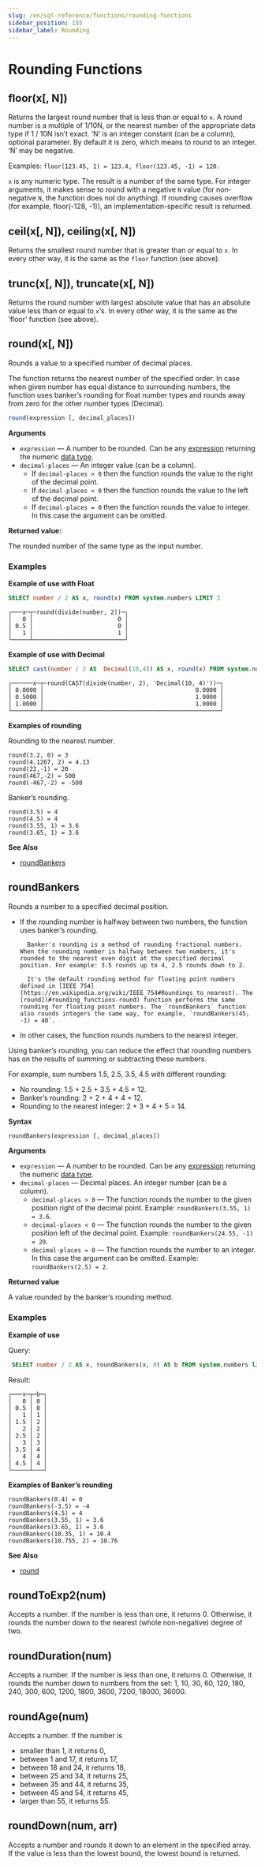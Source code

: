 ```yaml
---
slug: /en/sql-reference/functions/rounding-functions
sidebar_position: 155
sidebar_label: Rounding
---
```


# Rounding Functions

## floor(x\[, N\])

Returns the largest round number that is less than or equal to `x`. A round number is a multiple of 1/10N, or the nearest number of the appropriate data type if 1 / 10N isn’t exact.
‘N’ is an integer constant (can be a column), optional parameter. By default it is zero, which means to round to an integer.
‘N’ may be negative.

Examples: `floor(123.45, 1) = 123.4, floor(123.45, -1) = 120.`

`x` is any numeric type. The result is a number of the same type.
For integer arguments, it makes sense to round with a negative `N` value (for non-negative `N`, the function does not do anything).
If rounding causes overflow (for example, floor(-128, -1)), an implementation-specific result is returned.

## ceil(x\[, N\]), ceiling(x\[, N\])

Returns the smallest round number that is greater than or equal to `x`. In every other way, it is the same as the `floor` function (see above).

## trunc(x\[, N\]), truncate(x\[, N\])

Returns the round number with largest absolute value that has an absolute value less than or equal to `x`‘s. In every other way, it is the same as the ’floor’ function (see above).

## round(x\[, N\])

Rounds a value to a specified number of decimal places.

The function returns the nearest number of the specified order. In case when given number has equal distance to surrounding numbers, the function uses banker’s rounding for float number types and rounds away from zero for the other number types (Decimal).

``` sql
round(expression [, decimal_places])
```

**Arguments**

- `expression` — A number to be rounded. Can be any [expression](../../sql-reference/syntax.md#syntax-expressions) returning the numeric [data type](../../sql-reference/data-types/index.md#data_types).
- `decimal-places` — An integer value (can be a column).
    - If `decimal-places > 0` then the function rounds the value to the right of the decimal point.
    - If `decimal-places < 0` then the function rounds the value to the left of the decimal point.
    - If `decimal-places = 0` then the function rounds the value to integer. In this case the argument can be omitted.

**Returned value:**

The rounded number of the same type as the input number.

### Examples

**Example of use with Float**

``` sql
SELECT number / 2 AS x, round(x) FROM system.numbers LIMIT 3
```

``` text
┌───x─┬─round(divide(number, 2))─┐
│   0 │                        0 │
│ 0.5 │                        0 │
│   1 │                        1 │
└─────┴──────────────────────────┘
```

**Example of use with Decimal**

``` sql
SELECT cast(number / 2 AS  Decimal(10,4)) AS x, round(x) FROM system.numbers LIMIT 3
```

``` text
┌──────x─┬─round(CAST(divide(number, 2), 'Decimal(10, 4)'))─┐
│ 0.0000 │                                           0.0000 │
│ 0.5000 │                                           1.0000 │
│ 1.0000 │                                           1.0000 │
└────────┴──────────────────────────────────────────────────┘
```

**Examples of rounding**

Rounding to the nearest number.

``` text
round(3.2, 0) = 3
round(4.1267, 2) = 4.13
round(22,-1) = 20
round(467,-2) = 500
round(-467,-2) = -500
```

Banker’s rounding.

``` text
round(3.5) = 4
round(4.5) = 4
round(3.55, 1) = 3.6
round(3.65, 1) = 3.6
```

**See Also**

- [roundBankers](#roundbankers)

## roundBankers

Rounds a number to a specified decimal position.

- If the rounding number is halfway between two numbers, the function uses banker’s rounding.

        Banker's rounding is a method of rounding fractional numbers. When the rounding number is halfway between two numbers, it's rounded to the nearest even digit at the specified decimal position. For example: 3.5 rounds up to 4, 2.5 rounds down to 2.

        It's the default rounding method for floating point numbers defined in [IEEE 754](https://en.wikipedia.org/wiki/IEEE_754#Roundings_to_nearest). The [round](#rounding_functions-round) function performs the same rounding for floating point numbers. The `roundBankers` function also rounds integers the same way, for example, `roundBankers(45, -1) = 40`.

- In other cases, the function rounds numbers to the nearest integer.

Using banker’s rounding, you can reduce the effect that rounding numbers has on the results of summing or subtracting these numbers.

For example, sum numbers 1.5, 2.5, 3.5, 4.5 with different rounding:

- No rounding: 1.5 + 2.5 + 3.5 + 4.5 = 12.
- Banker’s rounding: 2 + 2 + 4 + 4 = 12.
- Rounding to the nearest integer: 2 + 3 + 4 + 5 = 14.

**Syntax**

``` sql
roundBankers(expression [, decimal_places])
```

**Arguments**

- `expression` — A number to be rounded. Can be any [expression](../../sql-reference/syntax.md#syntax-expressions) returning the numeric [data type](../../sql-reference/data-types/index.md#data_types).
- `decimal-places` — Decimal places. An integer number (can be a column).
    - `decimal-places > 0` — The function rounds the number to the given position right of the decimal point. Example: `roundBankers(3.55, 1) = 3.6`.
    - `decimal-places < 0` — The function rounds the number to the given position left of the decimal point. Example: `roundBankers(24.55, -1) = 20`.
    - `decimal-places = 0` — The function rounds the number to an integer. In this case the argument can be omitted. Example: `roundBankers(2.5) = 2`.

**Returned value**

A value rounded by the banker’s rounding method.

### Examples

**Example of use**

Query:

``` sql
 SELECT number / 2 AS x, roundBankers(x, 0) AS b fROM system.numbers limit 10
```

Result:

``` text
┌───x─┬─b─┐
│   0 │ 0 │
│ 0.5 │ 0 │
│   1 │ 1 │
│ 1.5 │ 2 │
│   2 │ 2 │
│ 2.5 │ 2 │
│   3 │ 3 │
│ 3.5 │ 4 │
│   4 │ 4 │
│ 4.5 │ 4 │
└─────┴───┘
```

**Examples of Banker’s rounding**

``` text
roundBankers(0.4) = 0
roundBankers(-3.5) = -4
roundBankers(4.5) = 4
roundBankers(3.55, 1) = 3.6
roundBankers(3.65, 1) = 3.6
roundBankers(10.35, 1) = 10.4
roundBankers(10.755, 2) = 10.76
```

**See Also**

- [round](#rounding_functions-round)

## roundToExp2(num)

Accepts a number. If the number is less than one, it returns 0. Otherwise, it rounds the number down to the nearest (whole non-negative) degree of two.

## roundDuration(num)

Accepts a number. If the number is less than one, it returns 0. Otherwise, it rounds the number down to numbers from the set: 1, 10, 30, 60, 120, 180, 240, 300, 600, 1200, 1800, 3600, 7200, 18000, 36000. 

## roundAge(num)

Accepts a number. If the number is
- smaller than 1, it returns 0,
- between 1 and 17, it returns 17,
- between 18 and 24, it returns 18,
- between 25 and 34, it returns 25,
- between 35 and 44, it returns 35,
- between 45 and 54, it returns 45,
- larger than 55, it returns 55.

## roundDown(num, arr)

Accepts a number and rounds it down to an element in the specified array. If the value is less than the lowest bound, the lowest bound is returned.

